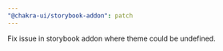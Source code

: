 ```yaml
---
"@chakra-ui/storybook-addon": patch
---
```


Fix issue in storybook addon where theme could be undefined.
